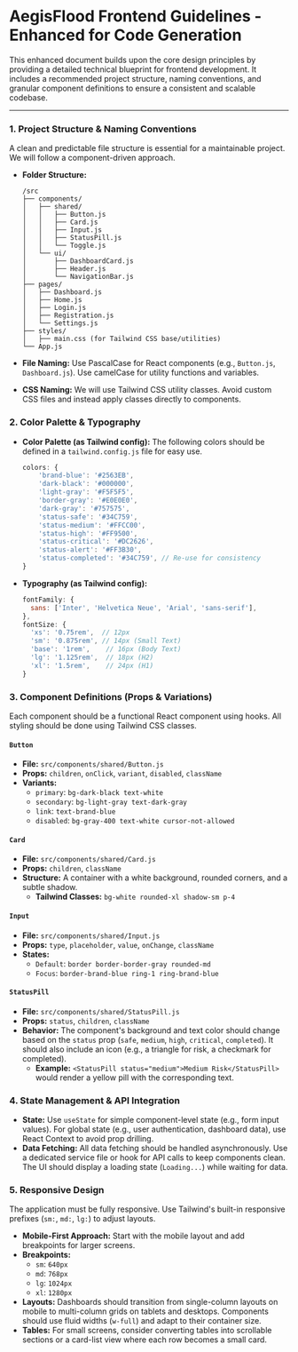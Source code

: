 # AegisFlood Frontend Guidelines - Enhanced for Code Generation

This enhanced document builds upon the core design principles by providing a detailed technical blueprint for frontend development. It includes a recommended project structure, naming conventions, and granular component definitions to ensure a consistent and scalable codebase.

---

### **1. Project Structure & Naming Conventions**

A clean and predictable file structure is essential for a maintainable project. We will follow a component-driven approach.

* **Folder Structure:**
    ```
    /src
    ├── components/
    │   ├── shared/
    │   │   ├── Button.js
    │   │   ├── Card.js
    │   │   ├── Input.js
    │   │   ├── StatusPill.js
    │   │   └── Toggle.js
    │   └── ui/
    │       ├── DashboardCard.js
    │       ├── Header.js
    │       └── NavigationBar.js
    ├── pages/
    │   ├── Dashboard.js
    │   ├── Home.js
    │   ├── Login.js
    │   ├── Registration.js
    │   └── Settings.js
    ├── styles/
    │   ├── main.css (for Tailwind CSS base/utilities)
    └── App.js
    ```

* **File Naming:** Use PascalCase for React components (e.g., `Button.js`, `Dashboard.js`). Use camelCase for utility functions and variables.
* **CSS Naming:** We will use Tailwind CSS utility classes. Avoid custom CSS files and instead apply classes directly to components.

### **2. Color Palette & Typography**

* **Color Palette (as Tailwind config):**
    The following colors should be defined in a `tailwind.config.js` file for easy use.
    ```javascript
    colors: {
        'brand-blue': '#2563EB',
        'dark-black': '#000000',
        'light-gray': '#F5F5F5',
        'border-gray': '#E0E0E0',
        'dark-gray': '#757575',
        'status-safe': '#34C759',
        'status-medium': '#FFCC00',
        'status-high': '#FF9500',
        'status-critical': '#DC2626',
        'status-alert': '#FF3B30',
        'status-completed': '#34C759', // Re-use for consistency
    }
    ```

* **Typography (as Tailwind config):**
    ```javascript
    fontFamily: {
      sans: ['Inter', 'Helvetica Neue', 'Arial', 'sans-serif'],
    },
    fontSize: {
      'xs': '0.75rem',  // 12px
      'sm': '0.875rem', // 14px (Small Text)
      'base': '1rem',    // 16px (Body Text)
      'lg': '1.125rem',  // 18px (H2)
      'xl': '1.5rem',    // 24px (H1)
    }
    ```

### **3. Component Definitions (Props & Variations)**

Each component should be a functional React component using hooks. All styling should be done using Tailwind CSS classes.

#### **`Button`**
* **File:** `src/components/shared/Button.js`
* **Props:** `children`, `onClick`, `variant`, `disabled`, `className`
* **Variants:**
    * `primary`: `bg-dark-black text-white`
    * `secondary`: `bg-light-gray text-dark-gray`
    * `link`: `text-brand-blue`
    * `disabled`: `bg-gray-400 text-white cursor-not-allowed`

#### **`Card`**
* **File:** `src/components/shared/Card.js`
* **Props:** `children`, `className`
* **Structure:** A container with a white background, rounded corners, and a subtle shadow.
    * **Tailwind Classes:** `bg-white rounded-xl shadow-sm p-4`

#### **`Input`**
* **File:** `src/components/shared/Input.js`
* **Props:** `type`, `placeholder`, `value`, `onChange`, `className`
* **States:**
    * `Default`: `border border-border-gray rounded-md`
    * `Focus`: `border-brand-blue ring-1 ring-brand-blue`

#### **`StatusPill`**
* **File:** `src/components/shared/StatusPill.js`
* **Props:** `status`, `children`, `className`
* **Behavior:** The component's background and text color should change based on the `status` prop (`safe`, `medium`, `high`, `critical`, `completed`). It should also include an icon (e.g., a triangle for risk, a checkmark for completed).
    * **Example:** `<StatusPill status="medium">Medium Risk</StatusPill>` would render a yellow pill with the corresponding text.

### **4. State Management & API Integration**

* **State:** Use `useState` for simple component-level state (e.g., form input values). For global state (e.g., user authentication, dashboard data), use React Context to avoid prop drilling.
* **Data Fetching:** All data fetching should be handled asynchronously. Use a dedicated service file or hook for API calls to keep components clean. The UI should display a loading state (`Loading...`) while waiting for data.

### **5. Responsive Design**

The application must be fully responsive. Use Tailwind's built-in responsive prefixes (`sm:`, `md:`, `lg:`) to adjust layouts.

* **Mobile-First Approach:** Start with the mobile layout and add breakpoints for larger screens.
* **Breakpoints:**
    * `sm`: `640px`
    * `md`: `768px`
    * `lg`: `1024px`
    * `xl`: `1280px`
* **Layouts:** Dashboards should transition from single-column layouts on mobile to multi-column grids on tablets and desktops. Components should use fluid widths (`w-full`) and adapt to their container size.
* **Tables:** For small screens, consider converting tables into scrollable sections or a card-list view where each row becomes a small card.